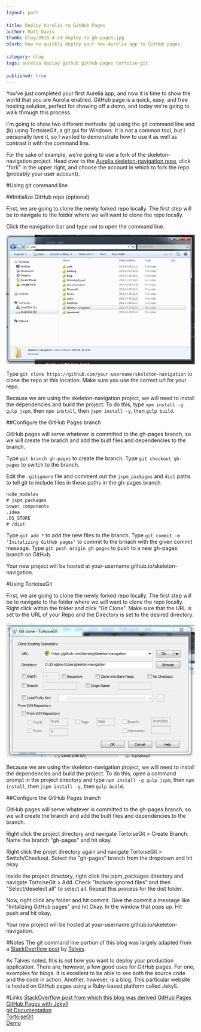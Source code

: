 ```yaml
---
layout: post

title: Deploy Aurelia to GitHub Pages
author: Matt Davis
thumb: blog/2015-4-24-deploy-to-gh-pages.jpg
blurb: How to quickly deploy your new Aurelia app to GitHub pages.

category: blog
tags: aurelia deploy github github-pages tortoise-git

published: true
---
```

You've just completed your first Aurelia app, and now it is time to show the world that you are Aurelia enabled. GitHub page is a quick, easy, and free hosting solution, perfect for showing off a demo, and today we're going to walk through this process. 

I'm going to show two different methods: (a) using the git command line and (b) using TortoiseGit, a git gui for Windows. It is not a common tool, but I personally love it, so I wanted to demonstrate how to use it as well as contrast it with the command line.

For the sake of example, we're going to use a fork of the skeleton-navigation project. Head over to the [Aurelia skeleton-navigation repo](https://github.com/aurelia/skeleton-navigation), click "fork" in the upper right, and choose the account in which to fork the repo (probably your user account).

#Using git command line

##Initialize GitHub repo (optional)

First, we are going to clone the newly forked repo locally. The first step will be to navigate to the folder where we will want to clone the repo locally.

Click the navigation bar and type `cmd` to open the command line.

![Opening a command window from the Windows Explorer](/images/blog/2015-4-24-ss1.png)

Type `git clone https://github.com/your-username/skeleton-navigation` to clone the repo at this location. Make sure you use the correct url for your repo.

Because we are using the skeleton-navigation project, we will need to install the dependencies and build the project. To do this, type `npm install -g gulp jspm`, then `npm install`, then `jspm install -y`, then `gulp build`.

##Configure the GitHub Pages branch

GitHub pages will serve whatever is committed to the gh-pages branch, so we will create the branch and add the built files and dependencies to the branch.

Type `git branch gh-pages` to create the branch.
Type `git checkout gh-pages` to switch to the branch.

Edit the `.gitignore` file and comment out the `jspm_packages` and `dist` paths to tell git to include files in these paths in the gh-pages branch.

```
node_modules
# jspm_packages
bower_components
.idea
.DS_STORE
# /dist
```

Type `git add *` to add the new files to the branch.
Type `git commit -m 'Initalizing GitHub pages'` to commit to the brnach with the given commit message.
Type `git push origin gh-pages` to push to a new gh-pages branch on GitHub.

Your new project will be hosted at your-username.github.io/skeleton-navigation.

#Using TortoiseGit

First, we are going to clone the newly forked repo locally. The first step will be to navigate to the folder where we will want to clone the repo locally. Right click within the folder and click "Git Clone". Make sure that the URL is set to the URL of your Repo and the Directory is set to the desired directory.

![Git Clone dialog](/images/blog/2015-4-24-ss2.png)

Because we are using the skeleton-navigation project, we will need to install the dependencies and build the project. To do this, open a command prompt in the project directory and type `npm install -g gulp jspm`, then `npm install`, then `jspm install -y`, then `gulp build`.

##Configure the GitHub Pages branch

GitHub pages will serve whatever is committed to the gh-pages branch, so we will create the branch and add the built files and dependencies to the branch.

Right click the project directory and navigate TortoiseGit > Create Branch. Name the branch "gh-pages" and hit okay.

Right click the projet directory again and navigate TortoiseGit > Switch/Checkout. Select the "gh-pages" branch from the dropdown and hit okay.

Inside the project directory, right click the jspm_packages directory and navigate TortoiseGit > Add. Check "Include ignored files" and then "Select/deselect all" to select all. Repeat this process for the dist folder.

Now, right click any folder and hit commit. Give the commit a message like "Initalizing GitHub pages" and hit Okay. In the window that pops up. Hit push and hit okay.

Your new project will be hosted at your-username.github.io/skeleton-navigation.

#Notes
The git command line portion of this blog was largely adapted from a [StackOverflow post](http://stackoverflow.com/a/29858036/1981050) by [Talves](http://stackoverflow.com/users/2597114/talves).

As Talves noted, this is not how you want to deploy your production application. There are, however, a few good uses for GitHub pages. For one, examples for blogs. It is excellent to be able to see both the source code and the code in action. Another, however, is a blog. This particular website is hosted on GitHub pages using a Ruby-based platform called Jekyll.

#Links
[StackOverflow post from which this blog was derived](http://stackoverflow.com/questions/29831885/how-to-deploy-aurelia-to-github-pages-gh-pages#29858036)
[GitHub Pages](https://help.github.com/articles/user-organization-and-project-pages/)<br/>
[GitHub Pages with Jekyll](https://help.github.com/articles/using-jekyll-with-pages/)<br/>
[git Documentation](http://git-scm.com/documentation)<br/>
[TortoiseGit](https://code.google.com/p/tortoisegit/)<br/>
[Demo](http://davismj.github.io/skeleton-navigation/)<br/>